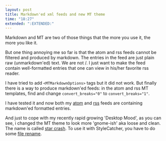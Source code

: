 ```yaml
---
layout: post
title: Markdown'ed xml feeds and new MT theme
time: "18:27"
extended: ":EXTENDED:"
---
```


Markdown and MT are two of those things that the more you use it, the more you like it. 

But one thing annoying me so far is that the atom and rss feeds cannot be filtered and produced by markdown.  The entries in the feed are just plain raw (unmarkdown'ed) text.
We are not /.  I just want to make the feed contain well-formatted entries that one can
view in his/her favorite rss reader. 

I have tried to add `<MTMarkdownOptions>` tags but it did not work.  But finally there is a way to produce markdown'ed feeds: in the atom and rss MT templates, find and change `convert_breaks="0"` to `convert_breaks="1"`.

I have tested it and now both my [atom](http://linuxfire.com.cn/~alecs/mtblog/atom.xml) and [rss](http://linuxfire.com.cn/~alecs/mtblog/index.xml) feeds are containing markdown'ed formatted entries.

And just to cope with my recently rapid growing 'Desktop Mood', as you can see, i changed the MT theme to look more 'gnome-ish' aka  loose and clean.  The name is called [star crash](http://www.thestylearchive.com/designs/star_crash).   To use it with StyleCatcher, you have to do some [file rename](http://linuxfire.com.cn/~alecs/mtblog/2006/08/mt_styles.html).

